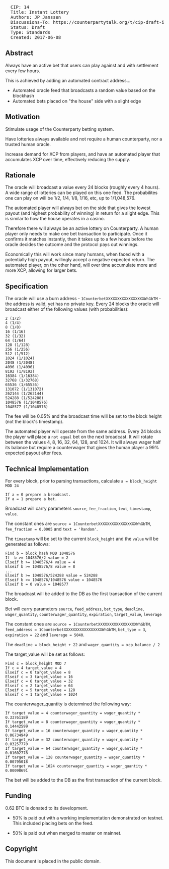 <pre>
  CIP: 14
  Title: Instant Lottery
  Authors: JP Janssen
  Discussions-To: https://counterpartytalk.org/t/cip-draft-instant-lottery/3020
  Status: Draft
  Type: Standards
  Created: 2017-06-08
</pre>

## Abstract ##

Always have an active bet that users can play against and with settlement every few hours.

This is achieved by adding an automated contract address...
* Automated oracle feed that broadcasts a random value based on the blockhash
* Automated bets placed on "the house" side with a slight edge

## Motivation ##

Stimulate usage of the Counterparty betting system.

Have lotteries always available and not require a human counterparty, nor a trusted human oracle.

Increase demand for XCP from players, and have an automated player that accumulates XCP over time, effectively reducing the supply.

## Rationale ##

The oracle will broadcast a value every 24 blocks (roughly every 4 hours). A wide range of lotteries can be played on this one feed. The probabilites one can play on will be 1/2, 1/4, 1/8, 1/16, etc, up to 1/1,048,576.

The automated player will always bet on the side that gives the lowest payout (and highest probability of winning) in return for a slight edge. This is similar to how the house operates in a casino.

Therefore there will always be an active lottery on Counterparty. A human player only needs to make one bet transaction to participate. Once it confirms it matches instantly, then it takes up to a few hours before the oracle decides the outcome and the protocol pays out winnings.

Economically this will work since many humans, when faced with a potentially high payout, willingly accept a negative expected return. The automated player, on the other hand, will over time accumulate more and more XCP, allowing for larger bets. 

## Specification ##

The oracle will use a burn address - `1CounterbetXXXXXXXXXXXXXXXXXWhGbTM` - the address is valid, yet has no private key.
Every 24 blocks the oracle will broadcast either of the following values (with probabilities):
```
2 (1/2)
4 (1/4)
8 (1/8)
16 (1/16)
32 (1/32)
64 (1/64)
128 (1/128)
256 (1/256)
512 (1/512)
1024 (1/1024)
2048 (1/2048)
4096 (1/4096)
8192 (1/8192)
16384 (1/16384)
32768 (1/32768)
65536 (1/65536)
131072 (1/131072)
262144 (1/262144)
524288 (1/524288)
1048576 (1/1048576)
1048577 (1/1048576)
```

The fee will be 0.05% and the broadcast time will be set to the block height (not the block's timestamp).

The automated player will operate from the same address. 
Every 24 blocks the player will place a `not equal` bet on the next broadcast. It will rotate between the values
4, 8, 16, 32, 64, 128, and 1024. It will always wager half its balance but require a counterwager
that gives the human player a 99% expected payout after fees.

## Technical Implementation ##

For every block, prior to parsing transactions, calculate `a = block_height MOD 24`

```
If a = 0 prepare a broadcast.
If a = 1 prepare a bet.
```

Broadcast will carry parameters `source`, `fee_fraction`, `text`, `timestamp`, `value`.

The constant ones are `source = 1CounterbetXXXXXXXXXXXXXXXXXWhGbTM`, `fee_fraction = 0.0005` and `text = 'Random'`.

The `timestamp` will be set to the current `block_height` and the `value` will be generated as follows:

```
Find b = block_hash MOD 1048576
If	b >= 1048576/2 value = 2
Elseif b >= 1048576/4 value = 4
Elseif b >= 1048576/8 value = 8
...
Elseif b >= 1048576/524288 value = 524288
Elseif b >= 1048576/1048576 value = 1048576
Elseif b = 0 value = 1048577
```

The broadcast will be added to the DB as the first transaction of the current block.

Bet will carry parameters `source`, `feed_address`, `bet_type`, `deadline`, `wager_quantity`, `counterwager_quantity`, `expiration`, `target_value`, `leverage`

The constant ones are `source = 1CounterbetXXXXXXXXXXXXXXXXXWhGbTM`, `feed_address = 1CounterbetXXXXXXXXXXXXXXXXXWhGbTM`, `bet_type = 3`, `expiration = 22` and `leverage = 5040`.

The `deadline = block_height + 22` and `wager_quantity = xcp_balance / 2`

The target_value will be set as follows:

```
Find c = block_height MOD 7
If c = 4 target_value = 4
Elseif c = 0 target_value = 8
Elseif c = 3 target_value = 16
Elseif c = 6 target_value = 32
Elseif c = 2 target_value = 64
Elseif c = 5 target_value = 128
Elseif c = 1 target_value = 1024
```

The counterwager_quantity is determined the following way:

```
If target_value = 4 counterwager_quantity = wager_quantity * 0.33761189
If target_value = 8 counterwager_quantity = wager_quantity * 0.14442599
If target_value = 16 counterwager_quantity = wager_quantity * 0.06734949
If target_value = 32 counterwager_quantity = wager_quantity * 0.03257770
If target_value = 64 counterwager_quantity = wager_quantity * 0.01602778
If target_value = 128 counterwager_quantity = wager_quantity * 0.00795018
If target_value = 1024 counterwager_quantity = wager_quantity * 0.00098691
```

The bet will be added to the DB as the first transaction of the current block.

## Funding ##

0.62 BTC is donated to its development.

* 50% is paid out with a working implementation demonstrated on testnet. This included placing bets on the feed.

* 50% is paid out when merged to master on mainnet.

## Copyright ##

This document is placed in the public domain.

